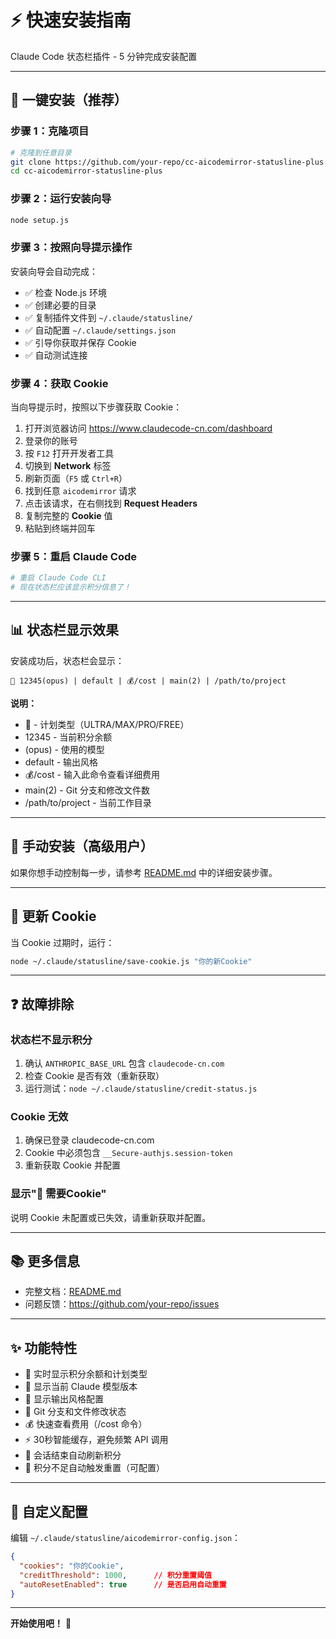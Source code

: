 # ⚡ 快速安装指南

Claude Code 状态栏插件 - 5 分钟完成安装配置

---

## 🚀 一键安装（推荐）

### 步骤 1：克隆项目

```bash
# 克隆到任意目录
git clone https://github.com/your-repo/cc-aicodemirror-statusline-plus.git
cd cc-aicodemirror-statusline-plus
```

### 步骤 2：运行安装向导

```bash
node setup.js
```

### 步骤 3：按照向导提示操作

安装向导会自动完成：
- ✅ 检查 Node.js 环境
- ✅ 创建必要的目录
- ✅ 复制插件文件到 `~/.claude/statusline/`
- ✅ 自动配置 `~/.claude/settings.json`
- ✅ 引导你获取并保存 Cookie
- ✅ 自动测试连接

### 步骤 4：获取 Cookie

当向导提示时，按照以下步骤获取 Cookie：

1. 打开浏览器访问 https://www.claudecode-cn.com/dashboard
2. 登录你的账号
3. 按 `F12` 打开开发者工具
4. 切换到 **Network** 标签
5. 刷新页面（`F5` 或 `Ctrl+R`）
6. 找到任意 `aicodemirror` 请求
7. 点击该请求，在右侧找到 **Request Headers**
8. 复制完整的 **Cookie** 值
9. 粘贴到终端并回车

### 步骤 5：重启 Claude Code

```bash
# 重启 Claude Code CLI
# 现在状态栏应该显示积分信息了！
```

---

## 📊 状态栏显示效果

安装成功后，状态栏会显示：

```
👑 12345(opus) | default | 💰/cost | main(2) | /path/to/project
```

**说明：**
- 👑 - 计划类型（ULTRA/MAX/PRO/FREE）
- 12345 - 当前积分余额
- (opus) - 使用的模型
- default - 输出风格
- 💰/cost - 输入此命令查看详细费用
- main(2) - Git 分支和修改文件数
- /path/to/project - 当前工作目录

---

## 🔧 手动安装（高级用户）

如果你想手动控制每一步，请参考 [README.md](./README.md) 中的详细安装步骤。

---

## 🔄 更新 Cookie

当 Cookie 过期时，运行：

```bash
node ~/.claude/statusline/save-cookie.js "你的新Cookie"
```

---

## ❓ 故障排除

### 状态栏不显示积分

1. 确认 `ANTHROPIC_BASE_URL` 包含 `claudecode-cn.com`
2. 检查 Cookie 是否有效（重新获取）
3. 运行测试：`node ~/.claude/statusline/credit-status.js`

### Cookie 无效

1. 确保已登录 claudecode-cn.com
2. Cookie 中必须包含 `__Secure-authjs.session-token`
3. 重新获取 Cookie 并配置

### 显示"🍪 需要Cookie"

说明 Cookie 未配置或已失效，请重新获取并配置。

---

## 📚 更多信息

- 完整文档：[README.md](./README.md)
- 问题反馈：https://github.com/your-repo/issues

---

## ✨ 功能特性

- 💎 实时显示积分余额和计划类型
- 🤖 显示当前 Claude 模型版本
- 🎨 显示输出风格配置
- 🌿 Git 分支和文件修改状态
- 💰 快速查看费用（/cost 命令）
- ⚡ 30秒智能缓存，避免频繁 API 调用
- 🔄 会话结束自动刷新积分
- 🎯 积分不足自动触发重置（可配置）

---

## 🎨 自定义配置

编辑 `~/.claude/statusline/aicodemirror-config.json`：

```json
{
  "cookies": "你的Cookie",
  "creditThreshold": 1000,      // 积分重置阈值
  "autoResetEnabled": true      // 是否启用自动重置
}
```

---

**开始使用吧！** 🚀
